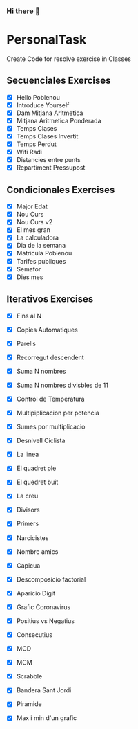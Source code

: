 ### Hi there 👻
# PersonalTask
Create Code for resolve exercise in Classes
## Secuenciales Exercises
- [x] Hello Poblenou
- [x] Introduce Yourself 
- [x] Dam Mitjana Aritmetica
- [x] Mitjana Aritmetica Ponderada
- [x] Temps Clases
- [x] Temps Clases Invertit
- [x] Temps Perdut
- [x] Wifi Radi
- [x] Distancies entre punts
- [x] Repartiment Pressupost 
## Condicionales Exercises
- [x] Major Edat
- [x] Nou Curs
- [x] Nou Curs v2
- [x] El mes gran
- [x] La calculadora
- [x] Dia de la semana
- [x] Matricula Poblenou
- [x] Tarifes publiques
- [x] Semafor
- [x] Dies mes
## Iterativos Exercises
- [x] Fins al N
- [x] Copies Automatiques
- [x] Parells
- [x] Recorregut descendent
- [x] Suma N nombres
- [x] Suma N nombres divisbles de 11
- [x] Control de Temperatura
- [x] Multipiplicacion per potencia
- [x] Sumes por multiplicacio
- [x] Desnivell Ciclista
- [x] La linea
- [x] El quadret ple
- [x] El quedret buit
- [x] La creu
- [x] Divisors
- [x] Primers
- [x] Narcicistes
- [x] Nombre amics
- [x] Capicua
- [x] Descomposicio factorial
- [x] Aparicio Digit
- [x] Grafic Coronavirus
- [x] Positius vs Negatius
- [x] Consecutius
- [x] MCD
- [x] MCM
- [x] Scrabble
- [x] Bandera Sant Jordi
- [x] Piramide
- [x] Max i min d'un grafic
      
